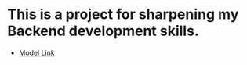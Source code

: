 # This is a project for sharpening my Backend development skills.

- [Model Link](https://app.eraser.io/workspace/YtPqZ1VogxGy1jzIDkzj)
